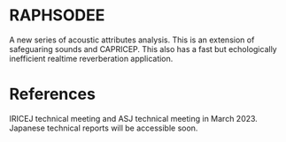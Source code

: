 # RAPHSODEE
A new series of acoustic attributes analysis. This is an extension of safeguaring sounds and CAPRICEP. This also has a fast but echologically inefficient realtime reverberation application.

# References

IRICEJ technical meeting and ASJ technical meeting in March 2023. Japanese technical reports will be accessible soon.
